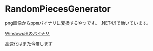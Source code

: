 ﻿RandomPiecesGenerator
=====================

png画像からppmバイナリに変換するやつです。
.NET4.5で動いています。

[Windows用のバイナリ](https://dl.dropboxusercontent.com/u/39953759/RPicGen.zip "Windows用のバイナリ")

高速化はまた今度します